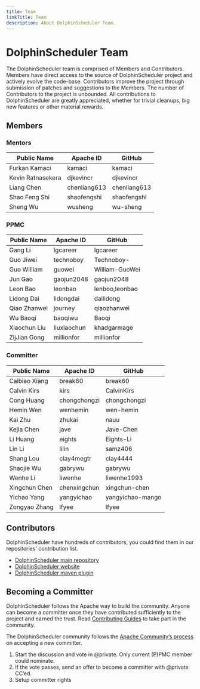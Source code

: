 ```yaml
---
title: Team
linkTitle: Team
description: About DolphinScheduler Team.
---
```


# DolphinScheduler Team

The DolphinScheduler team is comprised of Members and Contributors. Members have direct access to the source of DolphinScheduler project and actively evolve the code-base. Contributors improve the project through submission of patches and suggestions to the Members. The number of Contributors to the project is unbounded. All contributions to DolphinScheduler are greatly appreciated, whether for trivial cleanups, big new features or other material rewards.

## Members

### Mentors

| Public Name                      | Apache ID    | GitHub        |
| -------------------------------- | ------------ | ------------- |
| Furkan Kamaci                    | kamaci       | kamaci        |
| Kevin Ratnasekera                | djkevincr    | djkevincr     |
| Liang Chen                       | chenliang613 | chenliang613  |
| Shao Feng Shi                    | shaofengshi  | shaofengshi   |
| Sheng Wu                         | wusheng      | wu-sheng      |

### PPMC

| Public Name                      | Apache ID    | GitHub        |
| -------------------------------- | ------------ | ------------- |
| Gang Li                          | lgcareer     | lgcareer      |
| Guo Jiwei                        | technoboy    | Technoboy-    |
| Guo William                      | guowei       | William-GuoWei|
| Jun Gao                          | gaojun2048   | gaojun2048    |
| Leon Bao                         | leonbao      | lenboo,leonbao|
| Lidong Dai                       | lidongdai    | dailidong     |
| Qiao Zhanwei                     | journey      | qiaozhanwei   |
| Wu Baoqi                         | baoqiwu      | Baoqi         |
| Xiaochun Liu                     | liuxiaochun  | khadgarmage   |
| ZijJian Gong                     | millionfor   | millionfor    |


### Committer

| Public Name                      | Apache ID    | GitHub          |
| -------------------------------- | ------------ | --------------- |
| Caibiao Xiang                    | break60      | break60         |
| Calvin Kirs                      | kirs         | CalvinKirs      |
| Cong Huang                       | chongchongzi | chongchongzi    |
| Hemin Wen                        | wenhemin     | wen-hemin       |
| Kai Zhu                          | zhukai       | nauu            |
| Kejia Chen                       | jave         | Jave-Chen       |
| Li Huang                         | eights       | Eights-Li       |
| Lin Li                           | lilin        | samz406         |
| Shang Lou                        | clay4megtr   | clay4444        |
| Shaojie Wu                       | gabrywu      | gabrywu         |
| Wenhe Li                         | liwenhe      | liwenhe1993     |
| Xingchun Chen                    | chenxingchun | xingchun-chen   |
| Yichao Yang                      | yangyichao   | yangyichao-mango|
| Zongyao Zhang                    | lfyee        | lfyee           |


## Contributors

DolphinScheduler have hundreds of contributors, you could find them in our repositories' contribution list.

- [DolphinScheduler main repository](https://github.com/apache/incubator-dolphinscheduler/graphs/contributors)
- [DolphinScheduler website](https://github.com/apache/incubator-dolphinscheduler-website/graphs/contributors)
- [DolphinScheduler maven plugin](https://github.com/apache/incubator-dolphinscheduler-maven-plugin/graphs/contributors)

## Becoming a Committer

DolphinScheduler follows the Apache way to build the community. Anyone can become a committer once they have contributed sufficiently to the project and earned the trust. Read [Contributing Guides](/en-us/community/development/contribute.html) to take part in the community.

The DolphinScheduler community follows the [Apache Community’s process](http://community.apache.org/newcommitter.html) on accepting a new committer.

1. Start the discussion and vote in @private. Only current (P)PMC member could nominate.
2. If the vote passes, send an offer to become a committer with @private CC’ed.
3. Setup committer rights

